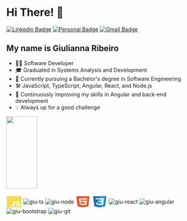 <h1>Hi There! 👋</h1>

[![Linkedin Badge](https://img.shields.io/badge/-LinkedIn-ce7d4c?style=flat-square&logo=Linkedin&logoColor=white&link=https://www.linkedin.com/in/giulianna-ribeiro/)](https://www.linkedin.com/in/giulianna-ribeiro/)
[![Personal Badge](https://img.shields.io/badge/-Portfolio-ce7d4c?style=flat-square&logo=Me&logoColor=white&link=https://giuliannaribeiro-portfolio.vercel.app)](https://giuliannaribeiro-portfolio.vercel.app)
[![Gmail Badge](https://img.shields.io/badge/-giuliannadev@gmail.com-ce7d4c?style=flat-square&logo=Gmail&logoColor=white&link=mailto:giuliannadev@gmail.com)](mailto:giuliannadev@gmail.com)


## My name is Giulianna Ribeiro
- 👩‍💻 Software Developer  
- 🎓 Graduated in Systems Analysis and Development  
- 📘 Currently pursuing a Bachelor's degree in Software Engineering  
- 🛠 JavaScript, TypeScript, Angular, React, and Node.js  
- 🌱 Continuously improving my skills in Angular and back-end development  
- 💡 Always up for a good challenge

<div align="left">
  <img width="40%" height="190px" src="https://github-readme-stats.vercel.app/api/top-langs/?username=GiuliannaRibeiro&layout=compact&langs_count=7&theme=default&bg_color=2e2d2c&title_color=ce7d4c&text_color=e0d8d5&icon_color=8c5e46"/>
</div>

<div style="display: inline_block"><br>
<img align="center" alt="giu-js" height="30" width="40" src="https://raw.githubusercontent.com/devicons/devicon/master/icons/javascript/javascript-plain.svg"/>
<img align="center" alt="giu-ts" height="30" width="40" src="https://cdn.jsdelivr.net/gh/devicons/devicon/icons/typescript/typescript-original.svg" />
<img align="center" alt="giu-node" height="30" width="40" src="https://cdn.jsdelivr.net/gh/devicons/devicon/icons/nodejs/nodejs-original.svg" />
<img align="center" alt="giu-html" height="30" width="40" src="https://raw.githubusercontent.com/devicons/devicon/master/icons/html5/html5-original.svg"/>
<img align="center" alt="giu-css" height="30" width="40" src="https://raw.githubusercontent.com/devicons/devicon/master/icons/css3/css3-original.svg"/>
<img align="center" alt="giu-react" height="30" width="40" src="https://cdn.jsdelivr.net/gh/devicons/devicon/icons/react/react-original.svg" />
<img align="center" alt="giu-angular" height="30" width="40" src="https://cdn.jsdelivr.net/gh/devicons/devicon/icons/angularjs/angularjs-original.svg"/>
<img align="center" alt="giu-bootstrap" height="30" width="40" src="https://cdn.jsdelivr.net/gh/devicons/devicon/icons/bootstrap/bootstrap-original.svg"/>

<img align="center" alt="giu-git" height="30" width="40" src="https://cdn.jsdelivr.net/gh/devicons/devicon/icons/git/git-original.svg"/>
</div>
